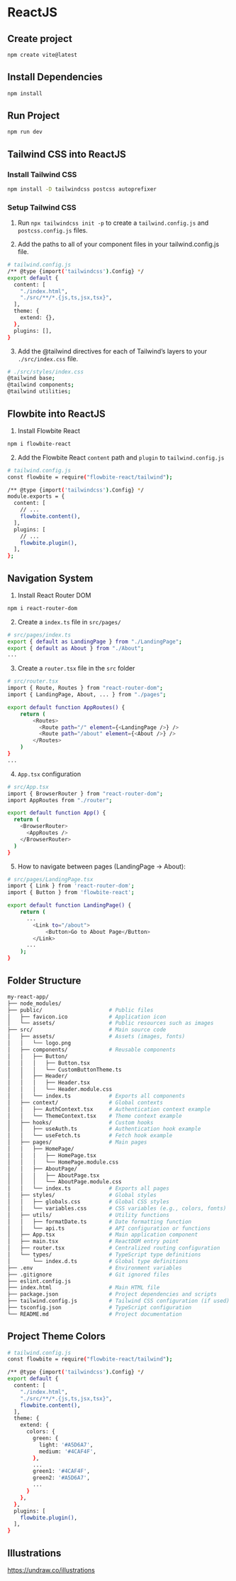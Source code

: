 # ReactJS

## Create project

```bash
npm create vite@latest
```

## Install Dependencies

```bash
npm install
```

## Run Project

```bash
npm run dev
```

## Tailwind CSS into ReactJS

### Install Tailwind CSS

```bash
npm install -D tailwindcss postcss autoprefixer
```

### Setup Tailwind CSS

1. Run `npx tailwindcss init -p` to create a `tailwind.config.js` and `postcss.config.js` files.

2. Add the paths to all of your component files in your tailwind.config.js file.

```bash
# tailwind.config.js
/** @type {import('tailwindcss').Config} */
export default {
  content: [
    "./index.html",
    "./src/**/*.{js,ts,jsx,tsx}",
  ],
  theme: {
    extend: {},
  },
  plugins: [],
}
```
3. Add the @tailwind directives for each of Tailwind’s layers to your `./src/index.css` file.

```bash
# ./src/styles/index.css
@tailwind base;
@tailwind components;
@tailwind utilities;
```

## Flowbite into ReactJS

1. Install Flowbite React

```bash
npm i flowbite-react
```

2. Add the Flowbite React `content` path and `plugin` to `tailwind.config.js`

```bash
# tailwind.config.js
const flowbite = require("flowbite-react/tailwind");

/** @type {import('tailwindcss').Config} */
module.exports = {
  content: [
    // ...
    flowbite.content(),
  ],
  plugins: [
    // ...
    flowbite.plugin(),
  ],
};
```

## Navigation System

1. Install React Router DOM

```bash
npm i react-router-dom
```

2. Create a `index.ts` file in `src/pages/`

```bash
# src/pages/index.ts
export { default as LandingPage } from "./LandingPage";
export { default as About } from "./About";
...
```

3. Create a `router.tsx` file in the `src` folder

```bash
# src/router.tsx
import { Route, Routes } from "react-router-dom";
import { LandingPage, About, ... } from "./pages";

export default function AppRoutes() {
    return (
        <Routes>
          <Route path="/" element={<LandingPage />} />
          <Route path="/about" element={<About />} />
        </Routes>
    )
}
...
```

4. `App.tsx` configuration

```bash
# src/App.tsx
import { BrowserRouter } from "react-router-dom";
import AppRoutes from "./router";

export default function App() {
  return (
    <BrowserRouter>
      <AppRoutes />
    </BrowserRouter>
  )
}
```

5. How to navigate between pages (LandingPage -> About):

```bash
# src/pages/LandingPage.tsx
import { Link } from 'react-router-dom';
import { Button } from 'flowbite-react';

export default function LandingPage() {
    return (
      ...
        <Link to="/about">
            <Button>Go to About Page</Button>
        </Link>
      ...
    );
}
```

## Folder Structure

```bash
my-react-app/
├── node_modules/
├── public/                     # Public files
│   ├── favicon.ico             # Application icon
│   └── assets/                 # Public resources such as images
├── src/                        # Main source code
│   ├── assets/                 # Assets (images, fonts)
│   │   └── logo.png
│   ├── components/             # Reusable components
│   │   ├── Button/
│   │   │   ├── Button.tsx
│   │   │   └── CustomButtonTheme.ts
│   │   ├── Header/
│   │   │   ├── Header.tsx
│   │   │   └── Header.module.css
│   │   └── index.ts            # Exports all components
│   ├── context/                # Global contexts
│   │   ├── AuthContext.tsx     # Authentication context example
│   │   └── ThemeContext.tsx    # Theme context example
│   ├── hooks/                  # Custom hooks
│   │   ├── useAuth.ts          # Authentication hook example
│   │   └── useFetch.ts         # Fetch hook example
│   ├── pages/                  # Main pages
│   │   ├── HomePage/
│   │   │   ├── HomePage.tsx
│   │   │   └── HomePage.module.css
│   │   ├── AboutPage/
│   │   │   ├── AboutPage.tsx
│   │   │   └── AboutPage.module.css
│   │   └── index.ts            # Exports all pages
│   ├── styles/                 # Global styles
│   │   ├── globals.css         # Global CSS styles
│   │   └── variables.css       # CSS variables (e.g., colors, fonts)
│   ├── utils/                  # Utility functions
│   │   ├── formatDate.ts       # Date formatting function
│   │   └── api.ts              # API configuration or functions
│   ├── App.tsx                 # Main application component
│   ├── main.tsx                # ReactDOM entry point
│   ├── router.tsx              # Centralized routing configuration
│   └── types/                  # TypeScript type definitions
│       └── index.d.ts          # Global type definitions
├── .env                        # Environment variables
├── .gitignore                  # Git ignored files
├── eslint.config.js
├── index.html                  # Main HTML file
├── package.json                # Project dependencies and scripts
├── tailwind.config.js          # Tailwind CSS configuration (if used)
├── tsconfig.json               # TypeScript configuration
└── README.md                   # Project documentation

```

## Project Theme Colors

```bash
# tailwind.config.js
const flowbite = require("flowbite-react/tailwind");

/** @type {import('tailwindcss').Config} */
export default {
  content: [
    "./index.html",
    "./src/**/*.{js,ts,jsx,tsx}",
    flowbite.content(),
  ],
  theme: {
    extend: {
      colors: {
        green: {
          light: '#A5D6A7',
          medium: '#4CAF4F',
        },
        ...
        green1: '#4CAF4F',
        green2: '#A5D6A7',
        ...
      }
    },
  },
  plugins: [
    flowbite.plugin(),
  ],
}
```

## Illustrations

https://undraw.co/illustrations
